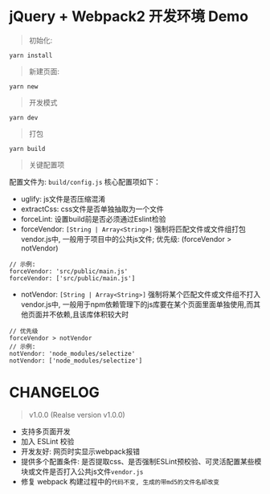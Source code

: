 # jQuery + Webpack2 开发环境 Demo


> 初始化:

```
yarn install
```

> 新建页面:

```
yarn new
```

> 开发模式

```
yarn dev
```

> 打包

```
yarn build
```

> 关键配置项

配置文件为: `build/config.js` 核心配置项如下：

- uglify: js文件是否压缩混淆
- extractCss: css文件是否单独抽取为一个文件
- forceLint: 设置build前是否必须通过Eslint检验
- forceVendor: `[String | Array<String>]` 强制将匹配文件或文件组打包vendor.js中, 一般用于项目中的公共js文件; 优先级: (forceVendor > notVendor)
```
// 示例:
forceVendor: 'src/public/main.js'
forceVendor: ['src/public/main.js']
```

- notVendor: `[String | Array<String>]` 强制将某个匹配文件或文件组不打入vendor.js中, 一般用于npm依赖管理下的js库要在某个页面里面单独使用,而其他页面并不依赖,且该库体积较大时
```
// 优先级
forceVendor > notVendor
// 示例: 
notVendor: 'node_modules/selectize'
notVendor: ['node_modules/selectize']
```


# CHANGELOG

> v1.0.0 (Realse version v1.0.0)

* 支持多页面开发
* 加入 ESLint 校验
* 开发友好: 网页时实显示webpack报错
* 提供多个配置条件: 是否提取css、是否强制ESLint预校验、可灵活配置某些模块或文件是否打入公共js文件`vendor.js`
* 修复 webpack 构建过程中的`代码不变, 生成的带md5的文件名却改变`
